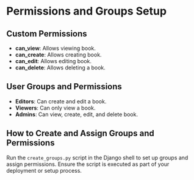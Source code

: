 # Permissions and Groups Setup

## Custom Permissions

- **can_view**: Allows viewing book.
- **can_create**: Allows creating book.
- **can_edit**: Allows editing book.
- **can_delete**: Allows deleting a book.

## User Groups and Permissions

- **Editors**: Can create and edit a book.
- **Viewers**: Can only view a book.
- **Admins**: Can view, create, edit, and delete book.

## How to Create and Assign Groups and Permissions

Run the `create_groups.py` script in the Django shell to set up groups and assign permissions. Ensure the script is executed as part of your deployment or setup process.
